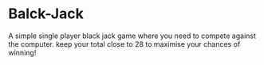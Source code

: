 # Balck-Jack
A simple single player black jack game where you need to compete against the computer. keep your total close to 28 to maximise your chances of winning!
